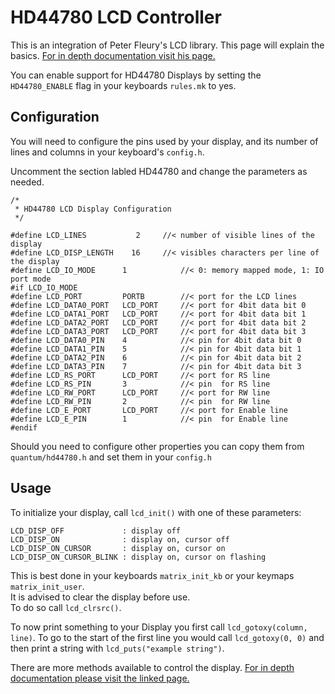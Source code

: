 # HD44780 LCD Controller

This is an integration of Peter Fleury's LCD library. This page will explain the basics. [For in depth documentation visit his page.](http://homepage.hispeed.ch/peterfleury/doxygen/avr-gcc-libraries/group__pfleury__lcd.html)

You can enable support for HD44780 Displays by setting the `HD44780_ENABLE` flag in your keyboards `rules.mk` to yes.

## Configuration

You will need to configure the pins used by your display, and its number of lines and columns in your keyboard's `config.h`.

Uncomment the section labled HD44780 and change the parameters as needed.

```text
/*
 * HD44780 LCD Display Configuration
 */

#define LCD_LINES           2     //< number of visible lines of the display
#define LCD_DISP_LENGTH    16     //< visibles characters per line of the display
#define LCD_IO_MODE      1            //< 0: memory mapped mode, 1: IO port mode
#if LCD_IO_MODE
#define LCD_PORT         PORTB        //< port for the LCD lines
#define LCD_DATA0_PORT   LCD_PORT     //< port for 4bit data bit 0
#define LCD_DATA1_PORT   LCD_PORT     //< port for 4bit data bit 1
#define LCD_DATA2_PORT   LCD_PORT     //< port for 4bit data bit 2
#define LCD_DATA3_PORT   LCD_PORT     //< port for 4bit data bit 3
#define LCD_DATA0_PIN    4            //< pin for 4bit data bit 0
#define LCD_DATA1_PIN    5            //< pin for 4bit data bit 1
#define LCD_DATA2_PIN    6            //< pin for 4bit data bit 2
#define LCD_DATA3_PIN    7            //< pin for 4bit data bit 3
#define LCD_RS_PORT      LCD_PORT     //< port for RS line        
#define LCD_RS_PIN       3            //< pin  for RS line        
#define LCD_RW_PORT      LCD_PORT     //< port for RW line        
#define LCD_RW_PIN       2            //< pin  for RW line        
#define LCD_E_PORT       LCD_PORT     //< port for Enable line     
#define LCD_E_PIN        1            //< pin  for Enable line    
#endif
```

Should you need to configure other properties you can copy them from `quantum/hd44780.h` and set them in your `config.h`

## Usage

To initialize your display, call `lcd_init()` with one of these parameters:

```text
LCD_DISP_OFF             : display off
LCD_DISP_ON              : display on, cursor off
LCD_DISP_ON_CURSOR       : display on, cursor on
LCD_DISP_ON_CURSOR_BLINK : display on, cursor on flashing
```

This is best done in your keyboards `matrix_init_kb` or your keymaps `matrix_init_user`.  
It is advised to clear the display before use.  
To do so call `lcd_clrsrc()`.

To now print something to your Display you first call `lcd_gotoxy(column, line)`. To go to the start of the first line you would call `lcd_gotoxy(0, 0)` and then print a string with `lcd_puts("example string")`.

There are more methods available to control the display. [For in depth documentation please visit the linked page.](http://homepage.hispeed.ch/peterfleury/doxygen/avr-gcc-libraries/group__pfleury__lcd.html)

